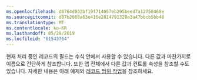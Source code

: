 ```yaml
---
ms.openlocfilehash: d8764d032bf19f714057eb295beed7a12758468e
ms.sourcegitcommit: d87b2068a63e416e2814791328a3a47bbcb5bb48
ms.translationtype: MT
ms.contentlocale: ko-KR
ms.lasthandoff: 05/28/2019
ms.locfileid: "61543764"
---
```

현재 처리 중인 레코드의 필드는 수식 안에서 사용할 수 있습니다.  다른 값과 마찬가지로 이름으로 간단하게 참조합니다.  또한 앱 전체에서 다른 값과 컨트롤 속성을 참조할 수도 있습니다.  자세한 내용은 아래 예제와 [레코드 범위 작업](../maker/canvas-apps/working-with-tables.md#record-scope)을 참조하세요. 

